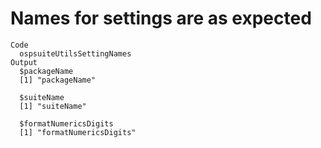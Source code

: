 # Names for settings are as expected

    Code
      ospsuiteUtilsSettingNames
    Output
      $packageName
      [1] "packageName"
      
      $suiteName
      [1] "suiteName"
      
      $formatNumericsDigits
      [1] "formatNumericsDigits"
      

